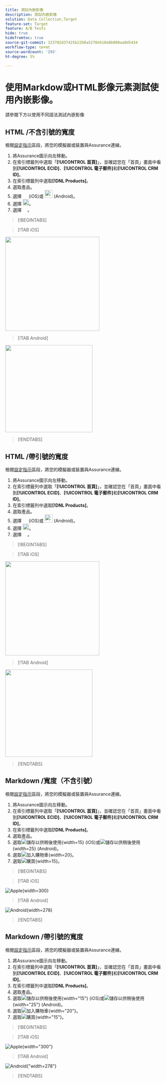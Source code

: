 ```yaml
---
title: 測試內嵌影像
description: 測試內嵌影像
solution: Data Collection,Target
feature-set: Target
feature: A/B Tests
hide: true
hidefromtoc: true
source-git-commit: 323702d37425b22b0a5270d410e8b000aa0d5434
workflow-type: tm+mt
source-wordcount: '293'
ht-degree: 5%

---
```



# 使用Markdow或HTML影像元素測試使用內嵌影像。

請參閱下方以使用不同語法測試內嵌影像


## HTML /不含引號的寬度

檢閱[設定指示](assurance.md#connecting-to-a-session)區段，將您的模擬器或裝置與Assurance連線。

1. 將Assurance圖示向左移動。
1. 在索引標籤列中選取「**[!UICONTROL 首頁]**」，並確認您在「首頁」畫面中看到&#x200B;**[!UICONTROL ECID]**、**[!UICONTROL 電子郵件]**&#x200B;和&#x200B;**[!UICONTROL CRM ID]**。
1. 在索引標籤列中選取&#x200B;**[!DNL Products]**。
1. 選取產品。
1. 選擇 <img src="assets/saveforlater.png" width="15"> (iOS)或 <img src="assets/heart.png" width="25"> (Android)。
1. 選擇 <img src="assets/addtocart.png" width="20">。
1. 選擇 <img src="assets/purchase.png" width="15">。

>[!BEGINTABS]

>[!TAB iOS]

<img src="./assets/mobile-app-events-3.png" width="300">

>[!TAB Android]

<img src="./assets/mobile-app-events-3-android.png" width="278">

>[!ENDTABS]


## HTML /帶引號的寬度

檢閱[設定指示](assurance.md#connecting-to-a-session)區段，將您的模擬器或裝置與Assurance連線。

1. 將Assurance圖示向左移動。
1. 在索引標籤列中選取「**[!UICONTROL 首頁]**」，並確認您在「首頁」畫面中看到&#x200B;**[!UICONTROL ECID]**、**[!UICONTROL 電子郵件]**&#x200B;和&#x200B;**[!UICONTROL CRM ID]**。
1. 在索引標籤列中選取&#x200B;**[!DNL Products]**。
1. 選取產品。
1. 選擇 <img src="assets/saveforlater.png" width="15"> (iOS)或 <img src="assets/heart.png" width="25"> (Android)。
1. 選擇 <img src="assets/addtocart.png" width="20">。
1. 選擇 <img src="assets/purchase.png" width="15">。

>[!BEGINTABS]

>[!TAB iOS]

<img src="./assets/mobile-app-events-3.png" width="300">

>[!TAB Android]

<img src="./assets/mobile-app-events-3-android.png" width="278">

>[!ENDTABS]



## Markdown /寬度（不含引號）

檢閱[設定指示](assurance.md#connecting-to-a-session)區段，將您的模擬器或裝置與Assurance連線。

1. 將Assurance圖示向左移動。
1. 在索引標籤列中選取「**[!UICONTROL 首頁]**」，並確認您在「首頁」畫面中看到&#x200B;**[!UICONTROL ECID]**、**[!UICONTROL 電子郵件]**&#x200B;和&#x200B;**[!UICONTROL CRM ID]**。
1. 在索引標籤列中選取&#x200B;**[!DNL Products]**。
1. 選取產品。
1. 選取![儲存以供稍後使用](assets/saveforlater.png){width=15} (iOS)或![儲存以供稍後使用](assets/heart.png){width=25} (Android)。
1. 選取![加入購物車](assets/addtocart.png){width=20}。
1. 選取![購買](assets/purchase.png){width=15}。

>[!BEGINTABS]

>[!TAB iOS]

![Apple](assets/mobile-app-events-3.png){width=300}

>[!TAB Android]

![Android](assets/mobile-app-events-3-android.png){width=278}

>[!ENDTABS]



## Markdown /帶引號的寬度

檢閱[設定指示](assurance.md#connecting-to-a-session)區段，將您的模擬器或裝置與Assurance連線。

1. 將Assurance圖示向左移動。
1. 在索引標籤列中選取「**[!UICONTROL 首頁]**」，並確認您在「首頁」畫面中看到&#x200B;**[!UICONTROL ECID]**、**[!UICONTROL 電子郵件]**&#x200B;和&#x200B;**[!UICONTROL CRM ID]**。
1. 在索引標籤列中選取&#x200B;**[!DNL Products]**。
1. 選取產品。
1. 選取![儲存以供稍後使用](assets/saveforlater.png){width="15"} (iOS)或![儲存以供稍後使用](assets/heart.png){width="25"} (Android)。
1. 選取![加入購物車](assets/addtocart.png){width="20"}。
1. 選取![購買](assets/purchase.png){width="15"}。

>[!BEGINTABS]

>[!TAB iOS]

![Apple](assets/mobile-app-events-3.png){width="300"}

>[!TAB Android]

![Android](assets/mobile-app-events-3-android.png){&quot;width=278&quot;}

>[!ENDTABS]
